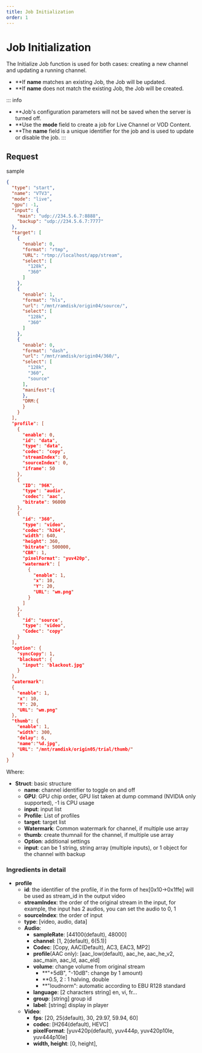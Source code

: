 ```yaml
---
title: Job Initialization
order: 1
---
```


# Job Initialization

The Initialize Job function is used for both cases: creating a new channel and updating a running channel.

- **If **name** matches an existing Job, the Job will be updated.
- **If **name** does not match the existing Job, the Job will be created.

::: info

- **Job's configuration parameters will not be saved when the server is turned off.
- **Use the **mode** field to create a job for Live Channel or VOD Content.
- **The **name** field is a unique identifier for the job and is used to update or disable the job.
:::

## Request

sample

```json
{
  "type": "start",
  "name": "VTV3",
  "mode": "live",
  "gpu": -1,
  "input": {
    "main": "udp://234.5.6.7:8888",
    "backup": "udp://234.5.6.7:7777"
  },
  "target": [
    {
      "enable": 0,
      "format": "rtmp",
      "URL": "rtmp://localhost/app/stream",
      "select": [
        "128k",
        "360"
      ]
    },
    {
      "enable": 1,
      "format": "hls",
      "url": "/mnt/ramdisk/origin04/source/",
      "select": [
        "128k",
        "360"
      ]
    },
    {
      "enable": 0,
      "format": "dash",
      "url": "/mnt/ramdisk/origin04/360/",
      "select": [
        "128k",
        "360",
        "source"
      ],
      "manifest":{
      },
      "DRM:{
      }
    }
  ],
  "profile": [
    {
      "enable": 0,
      "id": "data",
      "type": "data",
      "codec": "copy",
      "streamIndex": 0,
      "sourceIndex": 0,
      "iframe": 50
    },
    {
      "ID": "96K",
      "type": "audio",
      "codec": "aac",
      "bitrate": 96000
    },
    {
      "id": "360",
      "type": "video",
      "codec": "h264",
      "width": 640,
      "height": 360,
      "bitrate": 500000,
      "CBR": 1,
      "pixelFormat": "yuv420p",
      "watermark": [
        {
          "enable": 1,
          "x": 10,
          "Y": 20,
          "URL": "wm.png"
        }
      ]
    },
    {
      "id": "source",
      "type": "video",
      "Codec": "copy"
    }
  ],
  "option": {
    "syncCopy": 1,
    "blackout": {
      "input": "blackout.jpg"
    }
  },
  "watermark":
  {
    "enable": 1,
    "x": 10,
    "Y": 20,
    "URL": "wm.png"
  },
  "thumb": {
    "enable": 1,
    "width": 300,
    "delay": 6,
    "name":"%d.jpg",
    "URL": "/mnt/ramdisk/origin05/trial/thumb/"
  }
}
```

Where:

- **Struct**: basic structure
  - **name**: channel identifier to toggle on and off
  - **GPU**: GPU chip order, GPU list taken at dump command (NVIDIA only supported), -1 is CPU usage
  - **input**: input list
  - **Profile**: List of profiles
  - **target**: target list
  - **Watermark**: Common watermark for channel, if multiple use array
  - **thumb**: create thumnail for the channel, if multiple use array
  - **Option**: additional settings
  - **input**: can be 1 string, string array (multiple inputs), or 1 object for the channel with backup

### Ingredients in detail

- **profile**
  - **id**: the identifier of the profile, if in the form of hex[0x10->0x1ffe] will be used as stream_id in the output video
  - **streamIndex**: the order of the original stream in the input, for example, the input has 2 audios, you can set the audio to 0, 1
  - **sourceIndex**: the order of input
  - **type**: [video, audio, data]
  - **Audio**:
    - **sampleRate**: [44100(default), 48000]
    - **channel**: [1, 2(default), 6(5.1)]
    - **Codec**: [Copy, AAC(Default), AC3, EAC3, MP2]
    - **profile**(AAC only): [aac_low(default), aac_he, aac_he_v2, aac_main, aac_ld, aac_eld]
    - **volume**: change volume from original stream
      - **"+5dB", "-10dB": change by 1 amount)
      - **0.5, 2 : 1 halving, double
      - **"loudnorm": automatic according to EBU R128 standard
    - **language**: [2 characters string] en, vi, fr...
    - **group**: [string] group id
    - **label**: [string] display in player
  - **Video**:
    - **fps**: [20, 25(default), 30, 29.97, 59.94, 60]
    - **codec**: [H264(default), HEVC]
    - **pixelFormat**: [yuv420p(default), yuv444p, yuv420p10le, yuv444p10le]
    - **width, height**: [0, height],
